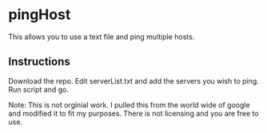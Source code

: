 # pingHost
This allows you to use a text file and ping multiple hosts.

## Instructions
Download the repo.  Edit serverList.txt and add the servers you wish to ping.  Run script and go.

Note:
This is not orginial work.  I pulled this from the world wide of google and modified it to fit my purposes.  There is not licensing and you are free to use.
